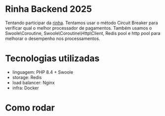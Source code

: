# Rinha Backend 2025
Tentando participar da [rinha](https://github.com/zanfranceschi/rinha-de-backend-2025/tree/main?tab=readme-ov-file).
Tentamos usar o método Circuit Breaker para verificar qual o melhor processador de pagamentos.
Também usamos o Swoole\Coroutine, Swoole\Coroutine\Http\Client, Redis pool e http pool para melhorar o desempenho nos processamentos.


# Tecnologias utilizadas
- linguagem: PHP 8.4 + Swoole
- storage: Redis
- load balancer: Nginx
- infra: Docker

# Como rodar

```
 
```
